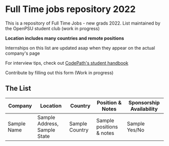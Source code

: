 # Full Time jobs repository 2022

This is a repository of Full Time Jobs - new grads 2022. List maintained by the OpenPSU student club (work in progress)

**Location includes many countries and remote positions**

Internships on this list are updated asap when they appear on the actual company's page

For interview tips, check out [CodePath's student handbook](https://books.codepath.org/student-handbook/technical-interviewing/studying-for-tech-interviews)

Contribute by filling out this form (Work in progress)

## The List

| Company | Location | Country | Position & Notes | Sponsorship Availability |
| ------------- | ------------- | ------------- | ------------- | ------------- |
| Sample Name  | Sample Address, Sample State  | Sample Country | Sample positions & notes  | Sample Yes/No  |
